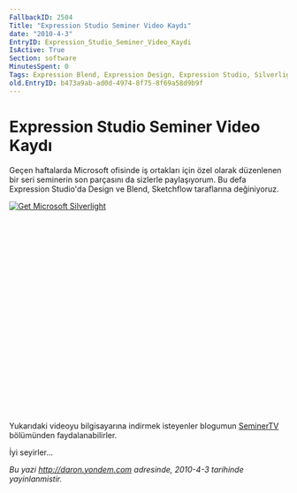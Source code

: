 ```yaml
---
FallbackID: 2504
Title: "Expression Studio Seminer Video Kaydı"
date: "2010-4-3"
EntryID: Expression_Studio_Seminer_Video_Kaydi
IsActive: True
Section: software
MinutesSpent: 0
Tags: Expression Blend, Expression Design, Expression Studio, Silverlight 3.0, WPF
old.EntryID: b473a9ab-ad0d-4974-8f75-8f69a58d9b9f
---
```

# Expression Studio Seminer Video Kaydı
Geçen haftalarda Microsoft ofisinde iş ortakları için özel olarak
düzenlenen bir seri seminerin son parçasını da sizlerle paylaşıyorum. Bu
defa Expression Studio'da Design ve Blend, Sketchflow taraflarına
değiniyoruz.

<div style="width:512px;height:384px;">

[![Get Microsoft
Silverlight](http://go2.microsoft.com/fwlink/?LinkId=108181)](http://go2.microsoft.com/fwlink/?LinkID=124807)

</div>

Yukarıdaki videoyu bilgisayarına indirmek isteyenler blogumun
[SeminerTV](http://daron.yondem.com/tr/formatpage.aspx?path=seminertv.format.html)
bölümünden faydalanabilirler.

İyi seyirler...



*Bu yazi http://daron.yondem.com adresinde, 2010-4-3 tarihinde yayinlanmistir.*
